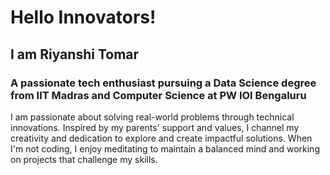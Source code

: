 # Hello Innovators!

## I am Riyanshi Tomar
### A passionate tech enthusiast pursuing a Data Science degree from IIT Madras and Computer Science at PW IOI Bengaluru

I am passionate about solving real-world problems through technical innovations. Inspired by my parents' support and values, I channel my creativity and dedication to explore and create impactful solutions. When I'm not coding, I enjoy meditating to maintain a balanced mind and working on projects that challenge my skills.